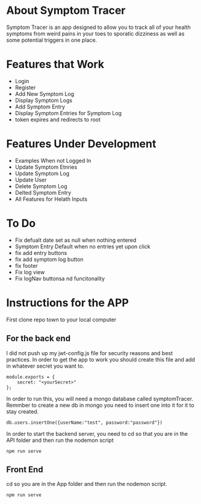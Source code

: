 
# About Symptom Tracer
Symptom Tracer is an app designed to allow you to track all of your health symptoms from weird pains in your toes to sporatic dizziness as well as some potential triggers in one place.

# Features that Work
- Login
- Register
- Add New Symptom Log
- Display Symptom Logs
- Add Symptom Entry 
- Display Symptom Entries for Symptom Log
- token expires and redirects to root 

# Features Under Development
- Examples When not Logged In
- Update Symptom Etnries
- Update Symptom Log
- Update User
- Delete Symptom Log
- Delted Symptom Entry
- All Features for Helath Inputs 

# To Do

- Fix defualt date set as null when nothing entered
- Symptom Entry Default when no entries yet upon click 
- fix add entry buttons
- fix add symptom log button
- fix footer
- Fix log view
- Fix logNav buttonsa nd funcitonality 


# Instructions for the APP

First clone repo town to your local computer

## For the back end
I did not push up my jwt-config.js file for security reasons and best practices. In order to get the app to work you should create this file and add in whatever secret you want to.

```
module.exports = {
    secret: "<yourSecret>"
};

```

In order to run this, you will need a mongo database called symptomTracer. Remmber to create a new db in mongo you need to insert one into it for it to stay created.
```
db.users.insertOne({userName:"test", password:"password"})
```

In order to start the backend server, you need to cd so that you are in the API folder and then run the nodemon script

```
npm run serve

```

## Front End
cd so you are in the App folder and then run the nodemon script.
```
npm run serve
```
